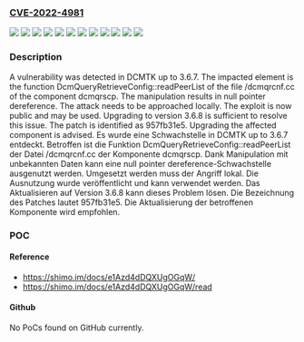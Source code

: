### [CVE-2022-4981](https://cve.mitre.org/cgi-bin/cvename.cgi?name=CVE-2022-4981)
![](https://img.shields.io/static/v1?label=Product&message=DCMTK&color=blue)
![](https://img.shields.io/static/v1?label=Version&message=&color=brightgreen)
![](https://img.shields.io/static/v1?label=Version&message=3.6.0%20&color=brightgreen)
![](https://img.shields.io/static/v1?label=Version&message=3.6.1%20&color=brightgreen)
![](https://img.shields.io/static/v1?label=Version&message=3.6.2%20&color=brightgreen)
![](https://img.shields.io/static/v1?label=Version&message=3.6.3%20&color=brightgreen)
![](https://img.shields.io/static/v1?label=Version&message=3.6.4%20&color=brightgreen)
![](https://img.shields.io/static/v1?label=Version&message=3.6.5%20&color=brightgreen)
![](https://img.shields.io/static/v1?label=Version&message=3.6.6%20&color=brightgreen)
![](https://img.shields.io/static/v1?label=Version&message=3.6.7%20&color=brightgreen)
![](https://img.shields.io/static/v1?label=Vulnerability&message=Denial%20of%20Service&color=brightgreen)
![](https://img.shields.io/static/v1?label=Vulnerability&message=NULL%20Pointer%20Dereference&color=brightgreen)

### Description

A vulnerability was detected in DCMTK up to 3.6.7. The impacted element is the function DcmQueryRetrieveConfig::readPeerList of the file /dcmqrcnf.cc of the component dcmqrscp. The manipulation results in null pointer dereference. The attack needs to be approached locally. The exploit is now public and may be used. Upgrading to version 3.6.8 is sufficient to resolve this issue. The patch is identified as 957fb31e5. Upgrading the affected component is advised.
Es wurde eine Schwachstelle in DCMTK up to 3.6.7 entdeckt. Betroffen ist die Funktion DcmQueryRetrieveConfig::readPeerList der Datei /dcmqrcnf.cc der Komponente dcmqrscp. Dank Manipulation mit unbekannten Daten kann eine null pointer dereference-Schwachstelle ausgenutzt werden. Umgesetzt werden muss der Angriff lokal. Die Ausnutzung wurde veröffentlicht und kann verwendet werden. Das Aktualisieren auf Version 3.6.8 kann dieses Problem lösen. Die Bezeichnung des Patches lautet 957fb31e5. Die Aktualisierung der betroffenen Komponente wird empfohlen.

### POC

#### Reference
- https://shimo.im/docs/e1Azd4dDQXUgOGqW/
- https://shimo.im/docs/e1Azd4dDQXUgOGqW/read

#### Github
No PoCs found on GitHub currently.

